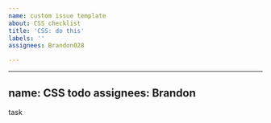 ```yaml
---
name: custom issue template
about: CSS checklist
title: 'CSS: do this'
labels: ''
assignees: Brandon028

---
```


---
name: CSS todo
assignees: Brandon
---
 task
